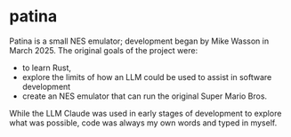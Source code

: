 # patina
Patina is a small NES emulator; development began by Mike Wasson in March
2025. The original goals of the project were:

- to learn Rust,
- explore the limits of how an LLM could be used to assist in software development
- create an NES emulator that can run the original Super Mario Bros.

While the LLM Claude was used in early stages of development to explore
what was possible, code was always my own words and typed in myself. 
